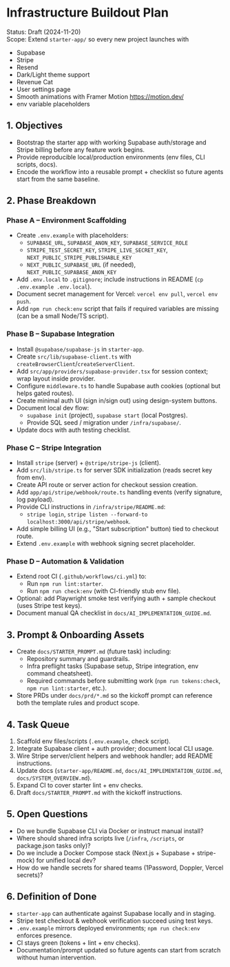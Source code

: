# Infrastructure Buildout Plan

Status: Draft (2024-11-20)  
Scope: Extend `starter-app/` so every new project launches with 

- Supabase
- Stripe
- Resend
- Dark/Light theme support
- Revenue Cat
- User settings page
- Smooth animations with Framer Motion https://motion.dev/
- env variable placeholders


## 1. Objectives
- Bootstrap the starter app with working Supabase auth/storage and Stripe billing before any feature work begins.
- Provide reproducible local/production environments (env files, CLI scripts, docs).
- Encode the workflow into a reusable prompt + checklist so future agents start from the same baseline.

## 2. Phase Breakdown

### Phase A – Environment Scaffolding
- Create `.env.example` with placeholders:
  - `SUPABASE_URL`, `SUPABASE_ANON_KEY`, `SUPABASE_SERVICE_ROLE`
  - `STRIPE_TEST_SECRET_KEY`, `STRIPE_LIVE_SECRET_KEY`, `NEXT_PUBLIC_STRIPE_PUBLISHABLE_KEY`
  - `NEXT_PUBLIC_SUPABASE_URL` (if needed), `NEXT_PUBLIC_SUPABASE_ANON_KEY`
- Add `.env.local` to `.gitignore`; include instructions in README (`cp .env.example .env.local`).
- Document secret management for Vercel: `vercel env pull`, `vercel env push`.
- Add `npm run check:env` script that fails if required variables are missing (can be a small Node/TS script).

### Phase B – Supabase Integration
- Install `@supabase/supabase-js` in `starter-app`.
- Create `src/lib/supabase-client.ts` with `createBrowserClient`/`createServerClient`.
- Add `src/app/providers/supabase-provider.tsx` for session context; wrap layout inside provider.
- Configure `middleware.ts` to handle Supabase auth cookies (optional but helps gated routes).
- Create minimal auth UI (sign in/sign out) using design-system buttons.
- Document local dev flow:
  - `supabase init` (project), `supabase start` (local Postgres).
  - Provide SQL seed / migration under `/infra/supabase/`.
- Update docs with auth testing checklist.

### Phase C – Stripe Integration
- Install `stripe` (server) + `@stripe/stripe-js` (client).
- Add `src/lib/stripe.ts` for server SDK initialization (reads secret key from env).
- Create API route or server action for checkout session creation.
- Add `app/api/stripe/webhook/route.ts` handling events (verify signature, log payload).
- Provide CLI instructions in `/infra/stripe/README.md`:
  - `stripe login`, `stripe listen --forward-to localhost:3000/api/stripe/webhook`.
- Add simple billing UI (e.g., "Start subscription" button) tied to checkout route.
- Extend `.env.example` with webhook signing secret placeholder.

### Phase D – Automation & Validation
- Extend root CI (`.github/workflows/ci.yml`) to:
  - Run `npm run lint:starter`.
  - Run `npm run check:env` (with CI-friendly stub env file).
- Optional: add Playwright smoke test verifying auth + sample checkout (uses Stripe test keys).
- Document manual QA checklist in `docs/AI_IMPLEMENTATION_GUIDE.md`.

## 3. Prompt & Onboarding Assets
- Create `docs/STARTER_PROMPT.md` (future task) including:
  - Repository summary and guardrails.
  - Infra preflight tasks (Supabase setup, Stripe integration, env command cheatsheet).
  - Required commands before submitting work (`npm run tokens:check`, `npm run lint:starter`, etc.).
- Store PRDs under `docs/prd/*.md` so the kickoff prompt can reference both the template rules and product scope.

## 4. Task Queue
1. Scaffold env files/scripts (`.env.example`, check script).
2. Integrate Supabase client + auth provider; document local CLI usage.
3. Wire Stripe server/client helpers and webhook handler; add README instructions.
4. Update docs (`starter-app/README.md`, `docs/AI_IMPLEMENTATION_GUIDE.md`, `docs/SYSTEM_OVERVIEW.md`).
5. Expand CI to cover starter lint + env checks.
6. Draft `docs/STARTER_PROMPT.md` with the kickoff instructions.

## 5. Open Questions
- Do we bundle Supabase CLI via Docker or instruct manual install?
- Where should shared infra scripts live (`/infra`, `/scripts`, or package.json tasks only)?
- Do we include a Docker Compose stack (Next.js + Supabase + stripe-mock) for unified local dev?
- How do we handle secrets for shared teams (1Password, Doppler, Vercel secrets)?

## 6. Definition of Done
- `starter-app` can authenticate against Supabase locally and in staging.
- Stripe test checkout & webhook verification succeed using test keys.
- `.env.example` mirrors deployed environments; `npm run check:env` enforces presence.
- CI stays green (tokens + lint + env checks).
- Documentation/prompt updated so future agents can start from scratch without human intervention.


